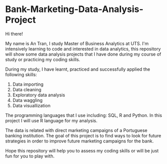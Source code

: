 # Bank-Marketing-Data-Analysis-Project
Hi there!

My name is An Tran, I study Master of Business Analytics at UTS. I'm intensively learning to code and interested in data analytics, this repository will show some data analysis projects that I have done during my course of study or practicing my coding skills.

During my study, I have learnt, practiced and successfully applied the following skills:
1. Data importing
2. Data cleaning
3. Exploratory data analysis
4. Data waggling 
5. Data visuallization

The programming languages that I use including: SQL, R and Python. In this project I will use R language for my analysis.

The data is related with direct marketing campaigns of a Portuguese banking institution. The goal of this project is to find ways to look for future strategies in order to improve future marketing campaigns for the bank.

Hope this repository will help you to assess my coding skills or will be just fun for you to play with.
